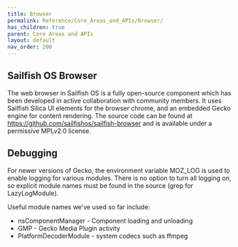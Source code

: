 ```yaml
---
title: Browser
permalink: Reference/Core_Areas_and_APIs/Browser/
has_children: true
parent: Core Areas and APIs
layout: default
nav_order: 200
---
```


## Sailfish OS Browser

The web browser in Sailfish OS is a fully open-source component which has been developed in active collaboration with community members. It uses Sailfish Silica UI elements for the browser chrome, and an embedded Gecko engine for content rendering. The source code can be found at <https://github.com/sailfishos/sailfish-browser> and is available under a permissive MPLv2.0 license.

## Debugging

For newer versions of Gecko, the environment variable MOZ_LOG is used to enable logging for various modules. There is no option to turn all logging on, so explicit module names must be found in the source (grep for LazyLogModule).

Useful module names we've used so far include:

  - nsComponentManager - Component loading and unloading
  - GMP - Gecko Media Plugin activity
  - PlatformDecoderModule - system codecs such as ffmpeg
